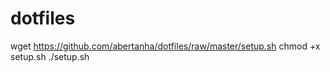 # dotfiles
wget https://github.com/abertanha/dotfiles/raw/master/setup.sh
chmod +x setup.sh
./setup.sh

